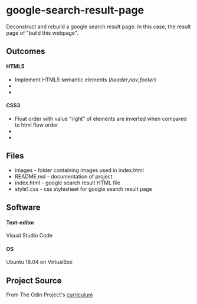 # google-search-result-page
Deconstruct and rebuild a google search result page. In this case, the result page of "build this webpage".

## Outcomes
#### HTML5
* Implement HTML5 semantic elements (*header*,*nav*,*footer*)
*
*
#### CSS3
* Float order with value "right" of elements are inverted when compared to html flow order
*
*

## Files
* images - folder containing images used in index.html
* README.md - documentation of project
* index.html - google search result HTML file
* style1.css - css stylesheet for google search result page

## Software
#### Text-editor
Visual Studio Code
#### OS
Ubuntu 18.04 on VirtualBox

## Project Source
From The Odin Project's [curriculum](http://www.theodinproject.com/courses/web-development-101/lessons/html-css)

